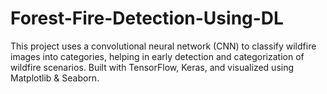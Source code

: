 # Forest-Fire-Detection-Using-DL
This project uses a convolutional neural network (CNN) to classify wildfire images into categories, helping in early detection and categorization of wildfire scenarios. Built with TensorFlow, Keras, and visualized using Matplotlib &amp; Seaborn.
